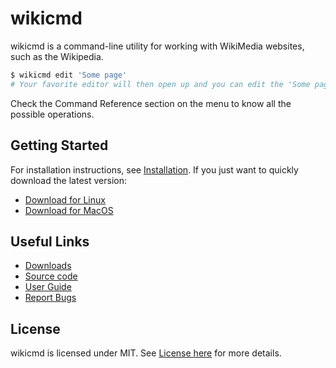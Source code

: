 # wikicmd

wikicmd is a command-line utility for working with WikiMedia websites, such as the Wikipedia.

```sh
$ wikicmd edit 'Some page'
# Your favorite editor will then open up and you can edit the 'Some page' article.
```

Check the Command Reference section on the menu to know all the possible operations.

## Getting Started

For installation instructions, see [Installation](installation.md). If you just want to quickly download the latest version:

- [Download for Linux](https://github.com/dhuan/wikicmd/releases/download/v0.1.0/wikicmd_v0.1.0_linux-386.zip)
- [Download for MacOS](https://github.com/dhuan/wikicmd/releases/download/v0.1.0/wikicmd_v0.1.0_linux-386.zip)

## Useful Links

- [Downloads](https://github.com/dhuan/wikicmd)
- [Source code](https://github.com/dhuan/wikicmd)
- [User Guide](https://github.com/dhuan/wikicmd)
- [Report Bugs](https://github.com/dhuan/wikicmd)

## License

wikicmd is licensed under MIT. See [License here](https://github.com/dhuan/wikicmd/blob/main/LICENSE) for more details.
